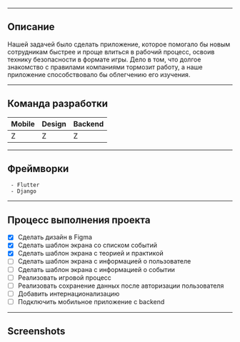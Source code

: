 ___

## Описание

Нашей задачей было сделать приложение, которое помогало бы новым сотрудникам быстрее и проще влиться в рабочий процесс, освоив технику безопасности в формате игры. Дело в том, что долгое знакомство с правилами компаниями тормозит работу, а наше приложение способствовало бы облегчению его изучения.
____

## Команда разработки 

| Mobile | Design | Backend |
|----------|----------|----------|
| Z   | Z   | Z |

____

## Фреймворки
	 - Flutter
	 - Django

____

## Процесс выполнения проекта
 - [x] Сделать дизайн в Figma
 - [x] Сделать шаблон экрана со списком событий
 - [x] Сделать шаблон экрана с теорией и практикой
 - [ ] Сделать шаблон экрана с информацией о пользователе
 - [ ] Сделать шаблон экрана с информацией  о событии
 - [ ] Реализовать игровой процесс
 - [ ] Реализовать сохранение данных после авторизации пользователя
 - [ ] Добавить интернационализацию
 - [ ] Подключить мобильное приложение с backend

___ 
## Screenshots
